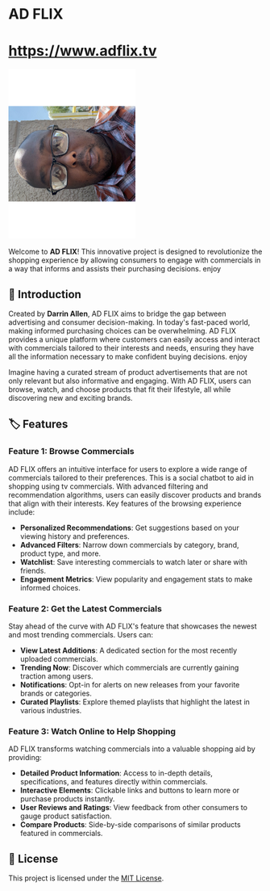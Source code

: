 # AD FLIX
# https://www.adflix.tv

<img src="https://github.com/darrinlallen/adflixsocial/blob/main/src/IMG_0991.svg" width="50%" alt="Project Overview">

Welcome to **AD FLIX**! This innovative project is designed to revolutionize the shopping experience by allowing consumers to engage with commercials in a way that informs and assists their purchasing decisions. enjoy

## 📜 Introduction

Created by **Darrin Allen**, AD FLIX aims to bridge the gap between advertising and consumer decision-making. In today's fast-paced world, making informed purchasing choices can be overwhelming. AD FLIX provides a unique platform where customers can easily access and interact with commercials tailored to their interests and needs, ensuring they have all the information necessary to make confident buying decisions.  enjoy

Imagine having a curated stream of product advertisements that are not only relevant but also informative and engaging. With AD FLIX, users can browse, watch, and choose products that fit their lifestyle, all while discovering new and exciting brands.

## 🏷️ Features

### Feature 1: Browse Commercials

AD FLIX offers an intuitive interface for users to explore a wide range of commercials tailored to their preferences. This is a social chatbot to aid in shopping using tv commercials. With advanced filtering and recommendation algorithms, users can easily discover products and brands that align with their interests. Key features of the browsing experience include:

- **Personalized Recommendations**: Get suggestions based on your viewing history and preferences.
- **Advanced Filters**: Narrow down commercials by category, brand, product type, and more.
- **Watchlist**: Save interesting commercials to watch later or share with friends.
- **Engagement Metrics**: View popularity and engagement stats to make informed choices.

### Feature 2: Get the Latest Commercials

Stay ahead of the curve with AD FLIX's feature that showcases the newest and most trending commercials. Users can:

- **View Latest Additions**: A dedicated section for the most recently uploaded commercials.
- **Trending Now**: Discover which commercials are currently gaining traction among users.
- **Notifications**: Opt-in for alerts on new releases from your favorite brands or categories.
- **Curated Playlists**: Explore themed playlists that highlight the latest in various industries.

### Feature 3: Watch Online to Help Shopping

AD FLIX transforms watching commercials into a valuable shopping aid by providing:

- **Detailed Product Information**: Access to in-depth details, specifications, and features directly within commercials.
- **Interactive Elements**: Clickable links and buttons to learn more or purchase products instantly.
- **User Reviews and Ratings**: View feedback from other consumers to gauge product satisfaction.
- **Compare Products**: Side-by-side comparisons of similar products featured in commercials.

## 📝 License

This project is licensed under the [MIT License](LICENSE).
